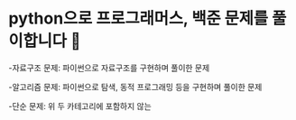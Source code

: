 # python으로 프로그래머스, 백준 문제를 풀이합니다 👀
-자료구조 문제: 파이썬으로 자료구조를 구현하며 풀이한 문제

-알고리즘 문제: 파이썬으로 탐색, 동적 프로그래밍 등을 구현하며 풀이한 문제

-단순 문제: 위 두 카테고리에 포함하지 않는 
